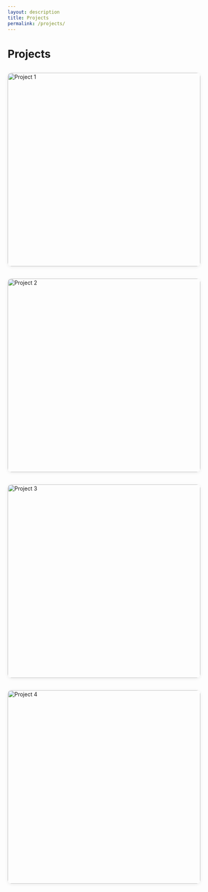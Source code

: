```yaml
---
layout: description
title: Projects
permalink: /projects/
---
```


# Projects

<div class="projects-grid">
  <a href="#" class="project-image-link">
    <img src="screenshots/Blog.png" alt="Project 1">
  </a>
  <a href="#" class="project-image-link">
    <img src="https://via.placeholder.com/400x400?text=Project+2" alt="Project 2">
  </a>
  <a href="#" class="project-image-link">
    <img src="https://via.placeholder.com/400x400?text=Project+3" alt="Project 3">
  </a>
  <a href="#" class="project-image-link">
    <img src="https://via.placeholder.com/400x400?text=Project+4" alt="Project 4">
  </a>
</div>

<style>
.projects-grid {
  display: grid;
  grid-template-columns: repeat(auto-fit, minmax(260px, 1fr));
  gap: 2rem;
  margin-top: 2rem;
}
.project-image-link {
  display: block;
  width: 100%;
  aspect-ratio: 1 / 1;
  overflow: hidden;
  border-radius: 10px;
  box-shadow: 0 2px 8px rgba(0,0,0,0.07);
  transition: transform 0.15s, box-shadow 0.15s;
}
.project-image-link:hover {
  transform: translateY(-4px) scale(1.03);
  box-shadow: 0 4px 16px rgba(0,0,0,0.12);
}
.project-image-link img {
  width: 100%;
  height: 100%;
  object-fit: cover;
  display: block;
}
</style> 